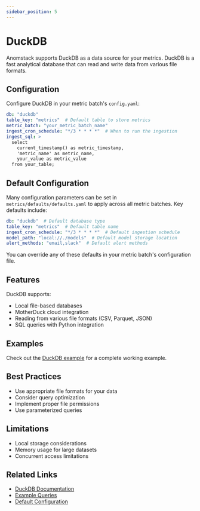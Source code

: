 ```yaml
---
sidebar_position: 5
---
```


# DuckDB

Anomstack supports DuckDB as a data source for your metrics. DuckDB is a fast analytical database that can read and write data from various file formats.

## Configuration

Configure DuckDB in your metric batch's `config.yaml`:

```yaml
db: "duckdb"
table_key: "metrics"  # Default table to store metrics
metric_batch: "your_metric_batch_name"
ingest_cron_schedule: "*/3 * * * *"  # When to run the ingestion
ingest_sql: >
  select
    current_timestamp() as metric_timestamp,
    'metric_name' as metric_name,
    your_value as metric_value
  from your_table;
```

## Default Configuration

Many configuration parameters can be set in `metrics/defaults/defaults.yaml` to apply across all metric batches. Key defaults include:

```yaml
db: "duckdb"  # Default database type
table_key: "metrics"  # Default table name
ingest_cron_schedule: "*/3 * * * *"  # Default ingestion schedule
model_path: "local://./models"  # Default model storage location
alert_methods: "email,slack"  # Default alert methods
```

You can override any of these defaults in your metric batch's configuration file.

## Features

DuckDB supports:
- Local file-based databases
- MotherDuck cloud integration
- Reading from various file formats (CSV, Parquet, JSON)
- SQL queries with Python integration

## Examples

Check out the [DuckDB example](https://github.com/andrewm4894/anomstack/tree/main/metrics/examples/duckdb) for a complete working example.

## Best Practices

- Use appropriate file formats for your data
- Consider query optimization
- Implement proper file permissions
- Use parameterized queries

## Limitations

- Local storage considerations
- Memory usage for large datasets
- Concurrent access limitations

## Related Links

- [DuckDB Documentation](https://duckdb.org/docs)
- [Example Queries](https://github.com/andrewm4894/anomstack/tree/main/metrics/examples/duckdb)
- [Default Configuration](https://github.com/andrewm4894/anomstack/tree/main/metrics/defaults/defaults.yaml) 